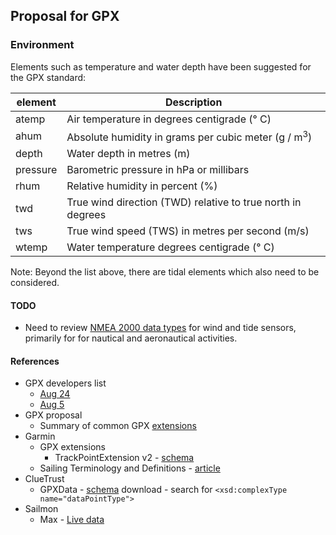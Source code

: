 ## Proposal for GPX

### Environment

Elements such as temperature and water depth have been suggested for the GPX standard:

| element  | Description                                                  |
| -------- | ------------------------------------------------------------ |
| atemp    | Air temperature in degrees centigrade (° C)                  |
| ahum     | Absolute humidity in grams per cubic meter (g / m<sup>3</sup>) |
| depth    | Water depth in metres (m)                                    |
| pressure | Barometric pressure in hPa or millibars                      |
| rhum     | Relative humidity in percent (%)                             |
| twd      | True wind direction (TWD) relative to true north in degrees  |
| tws      | True wind speed (TWS) in metres per second (m/s)             |
| wtemp    | Water temperature degrees centigrade (° C)                   |

Note: Beyond the list above, there are tidal elements which also need to be considered.



#### TODO

- Need to review [NMEA 2000 data types](https://www8.garmin.com/manuals/webhelp/GUID-1415AAD0-FE63-42A6-8F8D-DB713D616122/EN-US/GUID-FACE3DF9-D18C-43B2-A586-B14F670077E1.html) for wind and tide sensors, primarily for for nautical and aeronautical activities.



#### References

- GPX developers list
  - [Aug 24](https://groups.io/g/gpx/message/47)
  - [Aug 5](https://groups.io/g/gpx/message/35)
- GPX proposal
  - Summary of common GPX [extensions](../extensions.md)
- Garmin
  - GPX extensions
    - TrackPointExtension v2 - [schema](https://www8.garmin.com/xmlschemas/TrackPointExtensionv2.xsd)
  - Sailing Terminology and Definitions - [article](https://support.garmin.com/en-GB/?faq=e5LwusViLZ95VTDwn2Alt7)
- ClueTrust
  - GPXData - [schema](http://www.cluetrust.com/Schemas/gpxdata10.xsd) download - search for `<xsd:complexType name="dataPointType">`
- Sailmon
  - Max - [Live data](https://sailmon.com/max/#1675689499683-c73158df-1d1313e9-e463)
